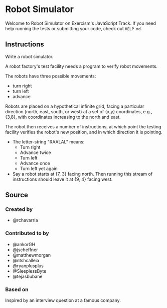 # Robot Simulator

Welcome to Robot Simulator on Exercism's JavaScript Track.
If you need help running the tests or submitting your code, check out `HELP.md`.

## Instructions

Write a robot simulator.

A robot factory's test facility needs a program to verify robot movements.

The robots have three possible movements:

- turn right
- turn left
- advance

Robots are placed on a hypothetical infinite grid, facing a particular direction (north, east, south, or west) at a set of {x,y} coordinates,
e.g., {3,8}, with coordinates increasing to the north and east.

The robot then receives a number of instructions, at which point the testing facility verifies the robot's new position, and in which direction it is pointing.

- The letter-string "RAALAL" means:
  - Turn right
  - Advance twice
  - Turn left
  - Advance once
  - Turn left yet again
- Say a robot starts at {7, 3} facing north.
  Then running this stream of instructions should leave it at {9, 4} facing west.

## Source

### Created by

- @rchavarria

### Contributed to by

- @ankorGH
- @jscheffner
- @matthewmorgan
- @ntshcalleia
- @ryanplusplus
- @SleeplessByte
- @tejasbubane

### Based on

Inspired by an interview question at a famous company.